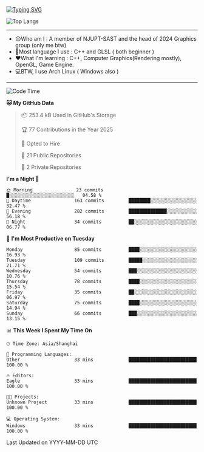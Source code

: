 <a href="https://git.io/typing-svg">
  <img src="https://readme-typing-svg.demolab.com?font=Fira+Code&pause=1000&random=false&width=435&separator=%3D&lines=std%3A%3Aprintln(%22Hello,+world!%22);" alt="Typing SVG" />
</a>

![Top Langs](https://github-readme-stats.vercel.app/api/top-langs/?username=FOTH0626&theme=transparent)

---

- 😉Who am I : A member of NJUPT-SAST and the head of 2024 Graphics group (only me btw)
- 📖Most language I use : C++ and GLSL ( both beginner )
- ❤What I'm learning : C++, Computer Graphics(Rendering mostly), OpenGL, Game Engine.
- 💻BTW, I use Arch Linux ( Windows also )
---
<!--START_SECTION:waka-->
![Code Time](http://img.shields.io/badge/Code%20Time-191%20hrs%2022%20mins-blue)

**🐱 My GitHub Data** 

> 📦 253.4 kB Used in GitHub's Storage 
 > 
> 🏆 77 Contributions in the Year 2025
 > 
> 💼 Opted to Hire
 > 
> 📜 21 Public Repositories 
 > 
> 🔑 2 Private Repositories 
 > 
**I'm a Night 🦉** 

```text
🌞 Morning                23 commits          █░░░░░░░░░░░░░░░░░░░░░░░░   04.58 % 
🌆 Daytime                163 commits         ████████░░░░░░░░░░░░░░░░░   32.47 % 
🌃 Evening                282 commits         ██████████████░░░░░░░░░░░   56.18 % 
🌙 Night                  34 commits          ██░░░░░░░░░░░░░░░░░░░░░░░   06.77 % 
```
📅 **I'm Most Productive on Tuesday** 

```text
Monday                   85 commits          ████░░░░░░░░░░░░░░░░░░░░░   16.93 % 
Tuesday                  109 commits         █████░░░░░░░░░░░░░░░░░░░░   21.71 % 
Wednesday                54 commits          ███░░░░░░░░░░░░░░░░░░░░░░   10.76 % 
Thursday                 78 commits          ████░░░░░░░░░░░░░░░░░░░░░   15.54 % 
Friday                   35 commits          ██░░░░░░░░░░░░░░░░░░░░░░░   06.97 % 
Saturday                 75 commits          ████░░░░░░░░░░░░░░░░░░░░░   14.94 % 
Sunday                   66 commits          ███░░░░░░░░░░░░░░░░░░░░░░   13.15 % 
```


📊 **This Week I Spent My Time On** 

```text
🕑︎ Time Zone: Asia/Shanghai

💬 Programming Languages: 
Other                    33 mins             █████████████████████████   100.00 % 

🔥 Editors: 
Eagle                    33 mins             █████████████████████████   100.00 % 

🐱‍💻 Projects: 
Unknown Project          33 mins             █████████████████████████   100.00 % 

💻 Operating System: 
Windows                  33 mins             █████████████████████████   100.00 % 
```


 Last Updated on YYYY-MM-DD UTC
<!--END_SECTION:waka-->
